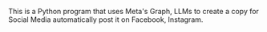 This is a Python program that uses Meta's Graph, LLMs to create a copy for Social Media automatically post it on Facebook, Instagram.
